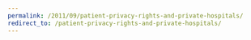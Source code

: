 ```yaml
---
permalink: /2011/09/patient-privacy-rights-and-private-hospitals/
redirect_to: /patient-privacy-rights-and-private-hospitals/
---
```

